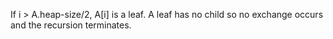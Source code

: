 If i > A.heap-size/2, A[i] is a leaf. A leaf has no child so no exchange occurs and the recursion terminates.
